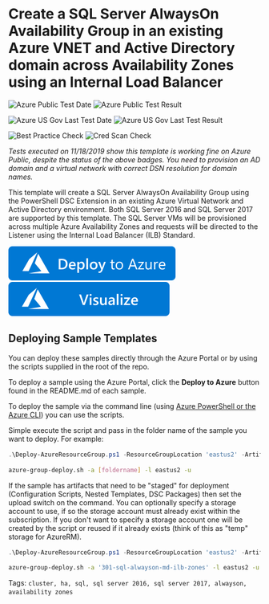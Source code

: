 # Create a SQL Server AlwaysOn Availability Group in an existing Azure VNET and Active Directory domain across Availability Zones using an Internal Load Balancer

![Azure Public Test Date](https://azurequickstartsservice.blob.core.windows.net/badges/301-sql-alwayson-md-ilb-zones/PublicLastTestDate.svg)
![Azure Public Test Result](https://azurequickstartsservice.blob.core.windows.net/badges/301-sql-alwayson-md-ilb-zones/PublicDeployment.svg)

![Azure US Gov Last Test Date](https://azurequickstartsservice.blob.core.windows.net/badges/301-sql-alwayson-md-ilb-zones/FairfaxLastTestDate.svg)
![Azure US Gov Last Test Result](https://azurequickstartsservice.blob.core.windows.net/badges/301-sql-alwayson-md-ilb-zones/FairfaxDeployment.svg)

![Best Practice Check](https://azurequickstartsservice.blob.core.windows.net/badges/301-sql-alwayson-md-ilb-zones/BestPracticeResult.svg)
![Cred Scan Check](https://azurequickstartsservice.blob.core.windows.net/badges/301-sql-alwayson-md-ilb-zones/CredScanResult.svg)

*Tests executed on 11/18/2019 show this template is working fine on Azure Public, despite the status of the above badges. You need to provision an AD domain and a virtual network with correct DSN resolution for domain names.*

This template will create a SQL Server AlwaysOn Availability Group using the PowerShell DSC Extension in an existing Azure Virtual Network and Active Directory environment. Both SQL Server 2016 and SQL Server 2017 are supported by this template. The SQL Server VMs will be provisioned across multiple Azure Availability Zones and requests will be directed to the Listener using the Internal Load Balancer (ILB) Standard.

[![Deploy To Azure](https://raw.githubusercontent.com/Azure/azure-quickstart-templates/master/1-CONTRIBUTION-GUIDE/images/deploytoazure.svg?sanitize=true)](https://portal.azure.com/#create/Microsoft.Template/uri/https%3A%2F%2Fraw.githubusercontent.com%2Fbrianlo-ms%2Fazure-quickstart-templates%2Fmaster%2F301-sql-alwayson-md-ilb-zones%2Fazuredeploy.json)  [![Visualize](https://raw.githubusercontent.com/Azure/azure-quickstart-templates/master/1-CONTRIBUTION-GUIDE/images/visualizebutton.svg?sanitize=true)](http://armviz.io/#/?load=https%3A%2F%2Fraw.githubusercontent.com%2FAzure%2Fazure-quickstart-templates%2Fmaster%2F301-sql-alwayson-md-ilb-zones%2Fazuredeploy.json)

## Deploying Sample Templates

You can deploy these samples directly through the Azure Portal or by using the scripts supplied in the root of the repo.

To deploy a sample using the Azure Portal, click the **Deploy to Azure** button found in the README.md of each sample.

To deploy the sample via the command line (using [Azure PowerShell or the Azure CLI](https://azure.microsoft.com/en-us/downloads/)) you can use the scripts.

Simple execute the script and pass in the folder name of the sample you want to deploy.  For example:

```PowerShell
.\Deploy-AzureResourceGroup.ps1 -ResourceGroupLocation 'eastus2' -ArtifactsStagingDirectory '[foldername]'
```
```bash
azure-group-deploy.sh -a [foldername] -l eastus2 -u
```
If the sample has artifacts that need to be "staged" for deployment (Configuration Scripts, Nested Templates, DSC Packages) then set the upload switch on the command.
You can optionally specify a storage account to use, if so the storage account must already exist within the subscription.  If you don't want to specify a storage account
one will be created by the script or reused if it already exists (think of this as "temp" storage for AzureRM).

```PowerShell
.\Deploy-AzureResourceGroup.ps1 -ResourceGroupLocation 'eastus2' -ArtifactsStagingDirectory '301-sql-alwayson-md-ilb-zones' -UploadArtifacts 
```
```bash
azure-group-deploy.sh -a '301-sql-alwayson-md-ilb-zones' -l eastus2 -u
```
Tags: ``cluster, ha, sql, sql server 2016, sql server 2017, alwayson, availability zones``


